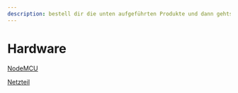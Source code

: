 ```yaml
---
description: bestell dir die unten aufgeführten Produkte und dann gehts weiter...
---
```


# Hardware

[NodeMCU ](https://amzn.to/3TK2iU1)

[Netzteil](https://amzn.to/3KOXZTk)
